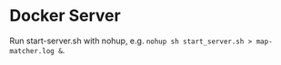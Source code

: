 # Docker Server

Run start-server.sh with nohup, e.g. `nohup sh start_server.sh > map-matcher.log &`.



